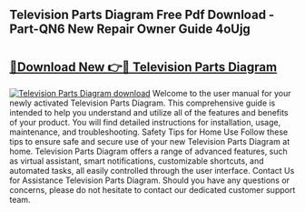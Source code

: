 ## Television Parts Diagram Free Pdf Download - Part-QN6 New Repair Owner Guide 4oUjg

# <h2><a href="http://dfjrjc.blite.top/?on=Television+Parts+Diagram">🔗Download New 👉🔴 Television Parts Diagram</a></h2>

[![Television Parts Diagram download](https://i.imgur.com/lujVjoI.png)](http://dfjrjc.blite.top/?on=Television+Parts+Diagram)
Welcome to the user manual for your newly activated Television Parts Diagram. This comprehensive guide is intended to help you understand and utilize all of the features and benefits of your product. You will find detailed instructions for installation, usage, maintenance, and troubleshooting. Safety Tips for Home Use Follow these tips to ensure safe and secure use of your new Television Parts Diagram at home. Television Parts Diagram offers a range of advanced features, such as virtual assistant, smart notifications, customizable shortcuts, and automated tasks, all easily controlled through the user interface. Contact Us for Assistance Television Parts Diagram. Should you have any questions or concerns, please do not hesitate to contact our dedicated customer support team.
